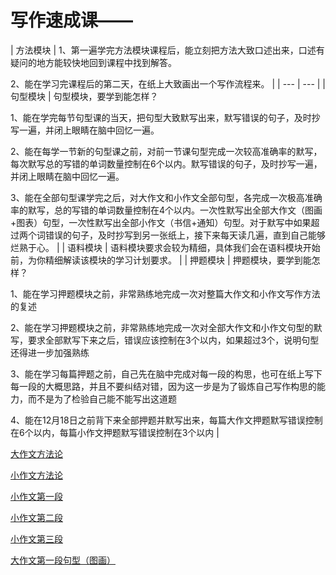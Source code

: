# 写作速成课——

| 方法模块 | 1、第一遍学完方法模块课程后，能立刻把方法大致口述出来，口述有疑问的地方能较快地回到课程中找到解答。

2、能在学习完课程后的第二天，在纸上大致画出一个写作流程来。 |
| --- | --- |
| 句型模块 | 句型模块，要学到能怎样？

1、能在学完每节句型课的当天，把句型大致默写出来，默写错误的句子，及时抄写一遍，并闭上眼睛在脑中回忆一遍。

2、能在每学一节新的句型课之前，对前一节课句型完成一次较高准确率的默写，每次默写总的写错的单词数量控制在6个以内。默写错误的句子，及时抄写一遍，并闭上眼睛在脑中回忆一遍。

3、能在全部句型课学完之后，对大作文和小作文全部句型，各完成一次极高准确率的默写，总的写错的单词数量控制在4个以内。一次性默写出全部大作文（图画+图表）句型，一次性默写出全部小作文（书信+通知）句型。对于默写中如果超过两个词错误的句子，及时抄写到另一张纸上，接下来每天读几遍，直到自己能够烂熟于心。 |
| 语料模块 | 语料模块要求会较为精细，具体我们会在语料模块开始前，为你精细解读该模块的学习计划要求。 |
| 押题模块 | 押题模块，要学到能怎样？

1、能在学习押题模块之前，非常熟练地完成一次对整篇大作文和小作文写作方法的复述

2、能在学习押题模块之前，非常熟练地完成一次对全部大作文和小作文句型的默写，要求全部默写下来之后，错误应该控制在3个以内，如果超过3个，说明句型还得进一步加强熟练

3、能在学习每篇押题之前，自己先在脑中完成对每一段的构思，也可在纸上写下每一段的大概思路，并且不要纠结对错，因为这一步是为了锻炼自己写作构思的能力，而不是为了检验自己能不能写出这道题

4、能在12月18日之前背下来全部押题并默写出来，每篇大作文押题默写错误控制在6个以内，每篇小作文押题默写错误控制在3个以内 |

[大作文方法论](考研——学知识，复习，做题。/考研英语/写作速成课/大作文方法论.md)

[小作文方法论](小作文方法论%201297ae1e658e80cba430d1b7b3e785f0.md)

[小作文第一段](小作文第一段%201417ae1e658e80c5b2c2da50b2f31e8e.md)

[小作文第二段](小作文第二段021.md)

[小作文第三段](小作文第三段%201417ae1e658e8027a9e3ce9dc5eae297.md)

[大作文第一段句型（图画）](大作文.md)